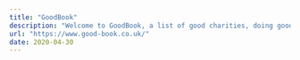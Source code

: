 ```yaml
---
title: "GoodBook"
description: "Welcome to GoodBook, a list of good charities, doing good things to help tackle the unforeseen effects of COVID-19. The charities listed here are getting little recognition and even less financial support. They are critically underfunded and they need our help. Learn. Donate. Do good."
url: "https://www.good-book.co.uk/"
date: 2020-04-30
---
```

